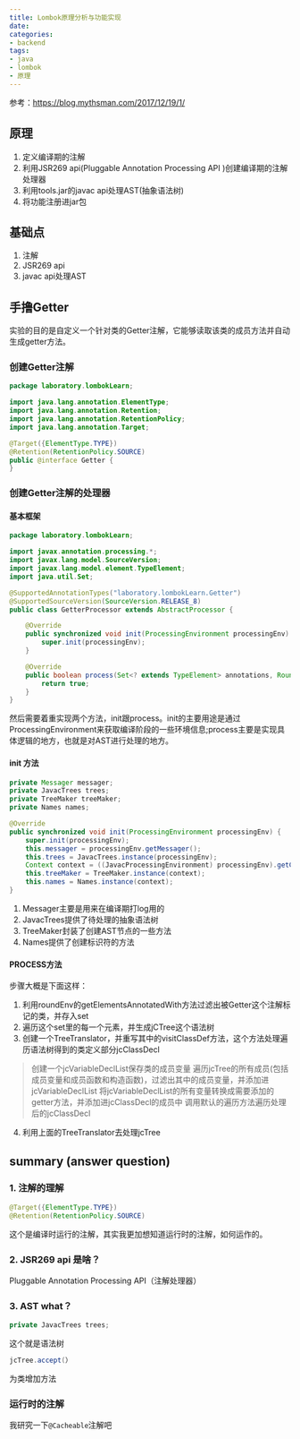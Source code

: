 ```yaml
---
title: Lombok原理分析与功能实现
date: 
categories:
- backend
tags:
- java
- lombok
- 原理
---
```



参考：https://blog.mythsman.com/2017/12/19/1/

## 原理

1. 定义编译期的注解
2. 利用JSR269 api(Pluggable Annotation Processing API )创建编译期的注解处理器
3. 利用tools.jar的javac api处理AST(抽象语法树)
4. 将功能注册进jar包

## 基础点

1. 注解
2. JSR269 api
3. javac api处理AST


## 手撸Getter

实验的目的是自定义一个针对类的Getter注解，它能够读取该类的成员方法并自动生成getter方法。

### 创建Getter注解
```java
package laboratory.lombokLearn;

import java.lang.annotation.ElementType;
import java.lang.annotation.Retention;
import java.lang.annotation.RetentionPolicy;
import java.lang.annotation.Target;

@Target({ElementType.TYPE})
@Retention(RetentionPolicy.SOURCE)
public @interface Getter {
}
```

### 创建Getter注解的处理器
#### 基本框架
```java
package laboratory.lombokLearn;

import javax.annotation.processing.*;
import javax.lang.model.SourceVersion;
import javax.lang.model.element.TypeElement;
import java.util.Set;

@SupportedAnnotationTypes("laboratory.lombokLearn.Getter")
@SupportedSourceVersion(SourceVersion.RELEASE_8)
public class GetterProcessor extends AbstractProcessor {

    @Override
    public synchronized void init(ProcessingEnvironment processingEnv) {
        super.init(processingEnv);
    }

    @Override
    public boolean process(Set<? extends TypeElement> annotations, RoundEnvironment roundEnv) {
        return true;
    }
}
```
然后需要着重实现两个方法，init跟process。init的主要用途是通过ProcessingEnvironment来获取编译阶段的一些环境信息;process主要是实现具体逻辑的地方，也就是对AST进行处理的地方。

#### init 方法

```java
private Messager messager;
private JavacTrees trees;
private TreeMaker treeMaker;
private Names names;

@Override
public synchronized void init(ProcessingEnvironment processingEnv) {
    super.init(processingEnv);
    this.messager = processingEnv.getMessager();
    this.trees = JavacTrees.instance(processingEnv);
    Context context = ((JavacProcessingEnvironment) processingEnv).getContext();
    this.treeMaker = TreeMaker.instance(context);
    this.names = Names.instance(context);
}
```

1. Messager主要是用来在编译期打log用的
2. JavacTrees提供了待处理的抽象语法树
3. TreeMaker封装了创建AST节点的一些方法
4. Names提供了创建标识符的方法


#### PROCESS方法


步骤大概是下面这样：

1. 利用roundEnv的getElementsAnnotatedWith方法过滤出被Getter这个注解标记的类，并存入set
2. 遍历这个set里的每一个元素，并生成jCTree这个语法树
3. 创建一个TreeTranslator，并重写其中的visitClassDef方法，这个方法处理遍历语法树得到的类定义部分jcClassDecl
> 创建一个jcVariableDeclList保存类的成员变量
> 遍历jcTree的所有成员(包括成员变量和成员函数和构造函数)，过滤出其中的成员变量，并添加进jcVariableDeclList
> 将jcVariableDeclList的所有变量转换成需要添加的getter方法，并添加进jcClassDecl的成员中
调用默认的遍历方法遍历处理后的jcClassDecl
4. 利用上面的TreeTranslator去处理jcTree


## summary (answer question)

### 1. 注解的理解
```java
@Target({ElementType.TYPE})
@Retention(RetentionPolicy.SOURCE)
```
这个是编译时运行的注解，其实我更加想知道运行时的注解，如何运作的。


### 2. JSR269 api 是啥？
Pluggable Annotation Processing API（注解处理器）

### 3. AST what？

```java
private JavacTrees trees;
```
这个就是语法树


```java
jcTree.accept(）
```
为类增加方法

### 运行时的注解
我研究一下`@Cacheable`注解吧

